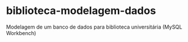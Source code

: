 # biblioteca-modelagem-dados
Modelagem de um banco de dados para biblioteca universitária (MySQL Workbench)
